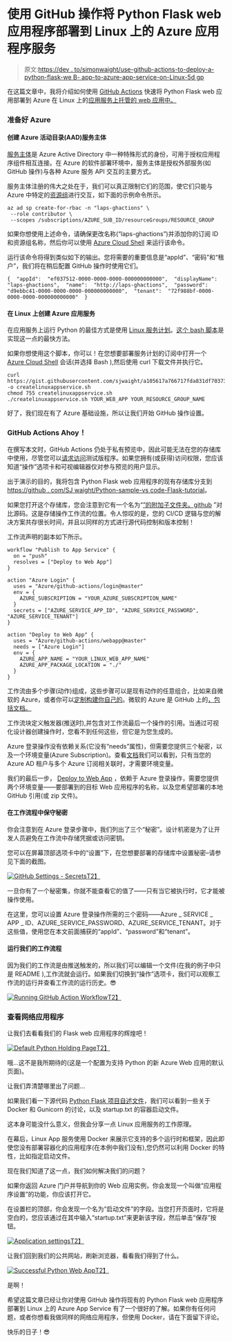 # 使用 GitHub 操作将 Python Flask web 应用程序部署到 Linux 上的 Azure 应用程序服务

> 原文:[https://dev . to/simonwaight/use-github-actions-to-deploy-a-python-flask-we B- app-to-azure-app-service-on-Linux-5d gp](https://dev.to/simonwaight/use-github-actions-to-deploy-a-python-flask-web-app-to-azure-app-service-on-linux-5dgp)

在这篇文章中，我将介绍如何使用 [GitHub Actions](https://github.com/features/actions) 快速将 Python Flask web 应用部署到 Azure 在 Linux 上的[应用服务上托管的 web 应用中。](https://docs.microsoft.com/en-us/azure/app-service/containers/app-service-linux-intro)

### [](#getting-azure-ready)准备好 Azure

#### [](#create-an-azure-active-directory-aad-service-principal)创建 Azure 活动目录(AAD)服务主体

[服务主体](https://docs.microsoft.com/en-us/azure/active-directory/develop/app-objects-and-service-principals)是 Azure Active Directory 中一种特殊形式的身份，可用于授权应用程序组件相互连接。在 Azure 的软件部署环境中，服务主体是授权外部服务(如 GitHub 操作)与各种 Azure 服务 API 交互的主要方式。

服务主体注册的伟大之处在于，我们可以真正限制它们的范围，使它们只能与 Azure 中特定的[资源组](https://docs.microsoft.com/en-us/azure/azure-resource-manager/resource-group-overview#resource-groups)进行交互，如下面的示例命令所示。

```
az ad sp create-for-rbac -n "laps-ghactions" \
 --role contributor \ 
 --scopes /subscriptions/AZURE_SUB_ID/resourceGroups/RESOURCE_GROUP 
```

如果你想使用上述命令，请确保更改名称(“laps-ghactions”)并添加你的订阅 ID 和资源组名称，然后你可以使用 [Azure Cloud Shell](https://shell.azure.com/) 来运行该命令。

运行该命令将得到类似如下的输出。您将需要的重要信息是“appId”、“密码”和“租户”，我们将在稍后配置 GitHub 操作时使用它们。

```
{  "appId":  "ef037512-0000-0000-0000-000000000000",  "displayName":  "laps-ghactions",  "name":  "http://laps-ghactions",  "password":  "d9ebbc41-0000-0000-0000-000000000000",  "tenant":  "72f988bf-0000-0000-0000-000000000000"  } 
```

#### [](#create-an-azure-app-service-on-linux)在 Linux 上创建 Azure 应用服务

在应用服务上运行 Python 的最佳方式是使用 [Linux 服务计划](https://docs.microsoft.com/en-us/azure/app-service/containers/app-service-linux-intro)。[这个 bash 脚本](https://gist.githubusercontent.com/sjwaight/a105617a766717fda831df70373d92c0/raw/8017774e30d6c5366b07b34932c8fa50c9c4a205/createlinuxappservice.sh)是实现这一点的最快方法。

如果你想使用这个脚本，你可以！在您想要部署服务计划的订阅中打开一个 [Azure Cloud Shell](https://shell.azure.com/) 会话(并选择 Bash ),然后使用 curl 下载文件并执行它。

```
curl https://gist.githubusercontent.com/sjwaight/a105617a766717fda831df70373d92c0/raw/8017774e30d6c5366b07b34932c8fa50c9c4a205/createlinuxappservice.sh -o createlinuxappservice.sh 
chmod 755 createlinuxappservice.sh 
./createlinuxappservice.sh YOUR_WEB_APP YOUR_RESOURCE_GROUP_NAME 
```

好了，我们现在有了 Azure 基础设施，所以让我们开始 GitHub 操作设置。

### [](#github-actions-ahoy)GitHub Actions Ahoy！

在撰写本文时，GitHub Actions 仍处于私有预览中，因此可能无法在您的存储库中使用，尽管您可以[请求访问](https://github.com/features/actions)测试版程序。如果您拥有(或获得)访问权限，您应该知道“操作”选项卡和可视编辑器仅对参与预览的用户显示。

出于演示的目的，我将包含 Python Flask web 应用程序的现有存储库分支到[https://github . com/SJ waight/Python-sample-vs code-Flask-tutorial](https://github.com/sjwaight/python-sample-vscode-flask-tutorial)。

如果您打开这个存储库，您会注意到它有一个名为“[”的附加子文件夹。github](https://github.com/sjwaight/python-sample-vscode-flask-tutorial/tree/master/.github) ”对比源码。这是存储操作工作流的位置。令人惊叹的是，您的 CI/CD 逻辑与您的解决方案共存很长时间，并且以同样的方式进行源代码控制和版本控制！

工作流声明的副本如下所示。

```
workflow "Publish to App Service" {
  on = "push"
  resolves = ["Deploy to Web App"]
}

action "Azure Login" {
  uses = "Azure/github-actions/login@master"
  env = {
    AZURE_SUBSCRIPTION = "YOUR_AZURE_SUBSCRIPTION_NAME"
  }
  secrets = ["AZURE_SERVICE_APP_ID", "AZURE_SERVICE_PASSWORD", "AZURE_SERVICE_TENANT"]
}

action "Deploy to Web App" {
  uses = "Azure/github-actions/webapp@master"
  needs = ["Azure Login"]
  env = {
    AZURE_APP_NAME = "YOUR_LINUX_WEB_APP_NAME"
    AZURE_APP_PACKAGE_LOCATION = "./"
  }
} 
```

工作流由多个步骤(动作)组成，这些步骤可以是现有动作的任意组合，比如来自微软的 Azure，或者你可以[定制构建你自己的](https://developer.github.com/actions/creating-github-actions/creating-a-new-action/)。微软的 Azure 是 GitHub 上的[，包括文档。](https://github.com/Azure/github-actions)

工作流块定义触发器(推送时),并包含对工作流最后一个操作的引用。当通过可视化设计器创建操作时，您看不到任何这些，但它是为您生成的。

Azure 登录操作没有依赖关系(它没有“needs”属性)，但需要您提供三个秘密，以及一个环境变量(Azure Subscription)。查看[文档](https://github.com/Azure/github-actions/tree/master/login)我们可以看到，只有当您的 Azure AD 租户与多个 Azure 订阅相关联时，才需要环境变量。

我们的最后一步， [Deploy to Web App](https://github.com/Azure/github-actions/tree/master/webapp) ，依赖于 Azure 登录操作，需要您提供两个环境变量——要部署到的目标 Web 应用程序的名称，以及您希望部署的本地 GitHub 引用(或 zip 文件)。

#### [](#keeping-secrets-out-of-your-workflow)在工作流程中保守秘密

你会注意到在 Azure 登录步骤中，我们列出了三个“秘密”。设计机密是为了让开发人员避免在工作流中存储凭据或访问密钥。

您可以在屏幕顶部选项卡中的“设置”下，在您想要部署的存储库中设置秘密–请参见下面的截图。

[![GitHub Settings - Secrets](../Images/704619ee2de75f9f8be7cae3e14dc168.png "GitHub Settings - Secrets")T2】](https://res.cloudinary.com/practicaldev/image/fetch/s--FHjOpx9e--/c_limit%2Cf_auto%2Cfl_progressive%2Cq_auto%2Cw_880/https://siliconvalve.files.wordpress.com/2019/03/2019-03-19_16-13-18.png%3Fw%3D1024%26h%3D771)

一旦你有了一个秘密集，你就不能查看它的值了——只有当它被执行时，它才能被操作使用。

在这里，您可以设置 Azure 登录操作所需的三个密码——Azure _ SERVICE _ APP _ ID、AZURE_SERVICE_PASSWORD、AZURE_SERVICE_TENANT。对于这些值，使用您在本文前面捕获的“appId”、“password”和“tenant”。

#### [](#run-our-workflow)运行我们的工作流程

因为我们的工作流是由推送触发的，所以我们可以编辑一个文件(在我的例子中只是 README ),工作流就会运行。如果我们切换到“操作”选项卡，我们可以观察工作流的运行并查看工作流的运行历史。😎

[![Running GitHub Action Workflow](../Images/15f4a3b67d57ebdf1bc9571f083de23b.png "Running GitHub Action Workflow")T2】](https://res.cloudinary.com/practicaldev/image/fetch/s--I2sWB3pl--/c_limit%2Cf_auto%2Cfl_progressive%2Cq_66%2Cw_880/https://siliconvalve.files.wordpress.com/2019/03/ghaction.gif%3Fw%3D1100)

### [](#checking-out-the-web-app)查看网络应用程序

让我们去看看我们的 Flask web 应用程序的辉煌吧！

[![Default Python Holding Page](../Images/3078f4e30527ea6be3424e05a016de04.png "Default Python Holding Page")T2】](https://res.cloudinary.com/practicaldev/image/fetch/s--Q_kMkigv--/c_limit%2Cf_auto%2Cfl_progressive%2Cq_auto%2Cw_880/https://siliconvalve.files.wordpress.com/2019/03/2019-03-22_9-47-36.png%3Fw%3D1024%26h%3D690)

哦…这不是我所期待的(这是一个配置为支持 Python 的新 Azure Web 应用的默认页面)。

让我们弄清楚哪里出了问题…

如果我们看一下源代码 [Python Flask 项目自述文件](https://github.com/sjwaight/python-sample-vscode-flask-tutorial)，我们可以看到一些关于 Docker 和 Gunicorn 的讨论，以及 startup.txt 的容器启动文件。

这本身可能没什么意义，但我会分享一点 Linux 应用服务的工作原理。

在幕后，Linux App 服务使用 Docker 来展示它支持的多个运行时和框架，因此即使您没有部署容器化的应用程序(在本例中我们没有),您仍然可以利用 Docker 的特性，比如指定启动文件。

现在我们知道了这一点，我们如何解决我们的问题？

如果你返回 Azure 门户并导航到你的 Web 应用实例，你会发现一个叫做“应用程序设置”的功能，你应该打开它。

在设置栏的顶部，你会发现一个名为“启动文件”的字段。当您打开页面时，它将是空白的，您应该通过在其中输入“startup.txt”来更新该字段，然后单击“保存”按钮。

[![Application settings](../Images/ed3ff0ee7506d5d513a6471c40170399.png "Application settings")T2】](https://res.cloudinary.com/practicaldev/image/fetch/s--NpHyrZ_H--/c_limit%2Cf_auto%2Cfl_progressive%2Cq_auto%2Cw_880/https://siliconvalve.files.wordpress.com/2019/03/2019-03-22_9-57-21.png%3Fw%3D1024%26h%3D855)

让我们回到我们的公共网站，刷新浏览器，看看我们得到了什么。

[![Successful Python Web App](../Images/4be72326c58dc814c0b965df8a88e282.png "Successful Python Web App")T2】](https://res.cloudinary.com/practicaldev/image/fetch/s--nOc_nHjU--/c_limit%2Cf_auto%2Cfl_progressive%2Cq_auto%2Cw_880/https://siliconvalve.files.wordpress.com/2019/03/2019-03-22_10-20-08.png%3Fw%3D1100)

是啊！

希望这篇文章已经让你对使用 GitHub 操作将现有的 Python Flask web 应用程序部署到 Linux 上的 Azure App Service 有了一个很好的了解。如果你有任何问题，或者你想看我做同样的网络应用程序，但使用 Docker，请在下面留下评论。

快乐的日子！😎